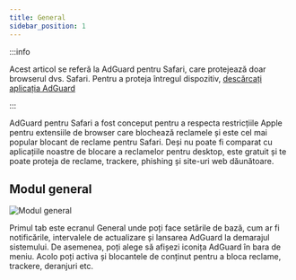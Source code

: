 ```yaml
---
title: General
sidebar_position: 1
---
```


:::info

Acest articol se referă la AdGuard pentru Safari, care protejează doar browserul dvs. Safari. Pentru a proteja întregul dispozitiv, [descărcați aplicația AdGuard](https://agrd.io/download-kb-adblock)

:::

AdGuard pentru Safari a fost conceput pentru a respecta restricțiile Apple pentru extensiile de browser care blochează reclamele și este cel mai popular blocant de reclame pentru Safari. Deși nu poate fi comparat cu aplicațiile noastre de blocare a reclamelor pentru desktop, este gratuit și te poate proteja de reclame, trackere, phishing și site-uri web dăunătoare.

## Modul general

![Modul general](https://cdn.adtidy.org/public/Adguard/Blog/AG_for_Safari_in-depth_review/General.png)

Primul tab este ecranul General unde poți face setările de bază, cum ar fi notificările, intervalele de actualizare și lansarea AdGuard la demarajul sistemului. De asemenea, poți alege să afișezi iconița AdGuard în bara de meniu. Acolo poți activa și blocantele de conținut pentru a bloca reclame, trackere, deranjuri etc.
